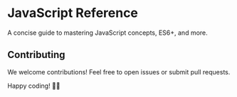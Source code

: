 # JavaScript Reference

A concise guide to mastering JavaScript concepts, ES6+, and more.

## Contributing

We welcome contributions! Feel free to open issues or submit pull requests.

Happy coding! 🚀✨

